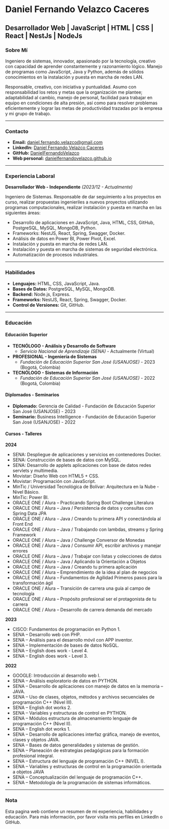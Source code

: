 # Daniel Fernando Velazco Caceres

## Desarrollador Web | JavaScript | HTML | CSS | React | NestJs | NodeJs

### Sobre Mí

Ingeniero de sistemas, innovador, apasionado por la tecnología, creativo con capacidad de aprender constantemente y razonamiento lógico. Manejo de programas como JavaScript, Java y Python, además de sólidos conocimientos en la instalación y puesta en marcha de redes LAN.

Responsable, creativo, con iniciativa y puntualidad. Asumo con responsabilidad los retos y metas que la organización me plantee; adaptabilidad al cambio, manejo de personal, facilidad para trabajar en equipo en condiciones de alta presión, así como para resolver problemas eficientemente y lograr las metas de productividad trazadas por la empresa y mi grupo de trabajo.

---

### Contacto
- **Email:** [daniel.fernando.velazco@gmail.com](mailto:daniel.fernando.velazco@gmail.com)
- **LinkedIn:** [Daniel Fernando Velazco Caceres](https://linkedin.com/in/daniel-fernando-velazco-caceres)
- **GitHub:** [DanielFernandoVelazco](https://github.com/DanielFernandoVelazco)
- **Web personal:** [danielfernandovelazco.github.io](https://danielfernandovelazco.github.io/)

---

### Experiencia Laboral

**Desarrollador Web - Independiente**
*(2023/12 - Actualmente)*

Ingeniero de Sistemas. Responsable de dar seguimiento a los proyectos en curso, realizar propuestas ingenieriles a nuevos proyectos utilizando programas computacionales, realizar instalación y puesta en marcha en las siguientes áreas:

- Desarrollo de aplicaciones en JavaScript, Java, HTML, CSS, GitHub, PostgreSQL, MySQL, MongoDB, Python.
- Frameworks: NestJS, React, Spring, Swagger, Docker.
- Análisis de datos en Power BI, Power Pivot, Excel.
- Instalación y puesta en marcha de redes LAN.
- Instalación y puesta en marcha de sistemas de seguridad electrónica.
- Automatización de procesos industriales.

---

### Habilidades

- **Lenguajes:** HTML, CSS, JavaScript, Java.
- **Bases de Datos:** PostgreSQL, MySQL, MongoDB.
- **Backend:** Node.js, Express.
- **Frameworks:** NestJS, React, Spring, Swagger, Docker.
- **Control de Versiones:** Git, GitHub.

---

### Educación

#### Educación Superior

- **TECNÓLOGO - Análisis y Desarrollo de Software**
  - *Servicio Nacional de Aprendizaje (SENA)* - Actualmente (Virtual)
- **PROFESIONAL - Ingeniería de Sistemas**
  - *Fundación de Educación Superior San José (USANJOSE)* - 2023 (Bogotá, Colombia)
- **TECNÓLOGO - Sistemas de Información**
  - *Fundación de Educación Superior San José (USANJOSE)* - 2022 (Bogotá, Colombia)

#### Diplomados - Seminarios

- **Diplomado:** Gerencia de Calidad - Fundación de Educación Superior San José (USANJOSE) - 2023
- **Seminario:** Business Intelligence - Fundación de Educación Superior San José (USANJOSE) - 2022

#### Cursos - Talleres

**2024**
- SENA: Despliegue de aplicaciones y servicios en contenedores Docker.
- SENA: Construcción de bases de datos con MySQL.
- SENA: Desarrollo de applets aplicaciones con base de datos redes servlets y multimedia.
- Movistar: Diseño Web con HTML5 + CSS.
- Movistar: Programación con JavaScript.
- MinTic / Universidad Tecnológica de Bolívar: Arquitectura en la Nube - Nivel Básico.
- MinTic: Power BI.
- ORACLE ONE / Alura – Practicando Spring Boot Challenge Literalura
- ORACLE ONE / Alura – Java / Persistencia de datos y consultas con Spring Data JPA
- ORACLE ONE / Alura – Java / Creando tu primera API y conectándola al Front End
- ORACLE ONE / Alura – Java / Trabajando con lambdas, streams y Spring Framework
- ORACLE ONE / Alura – Java / Challenge Conversor de Monedas
- ORACLE ONE / Alura – Java / Consumir API, escribir archivos y manejar errores
- ORACLE ONE / Alura – Java / Trabajar con listas y colecciones de datos
- ORACLE ONE / Alura – Java / Aplicando la Orientación a Objetos
- ORACLE ONE / Alura – Java / Creando tu primera aplicación
- ORACLE ONE / Alura – Emprendimiento de la idea al plan de negocios
- ORACLE ONE / Alura – Fundamentos de Agilidad Primeros pasos para la transformación ágil
- ORACLE ONE / Alura – Transición de carrera una guía al campo de tecnología
- ORACLE ONE / Alura – Propósito profesional ser el protagonista de tu carrera
- ORACLE ONE / Alura – Desarrollo de carrera demanda del mercado

**2023**
- CISCO: Fundamentos de programación en Python 1.
- SENA – Desarrollo web con PHP.
- SENA – Análisis para el desarrollo móvil con APP inventor.
- SENA – Implementación de bases de datos NoSQL.
- SENA – English does work - Level 4.
- SENA – English does work - Level 3.

**2022**
- GOOGLE: Introducción al desarrollo web I.
- SENA – Análisis exploratorio de datos en PYTHON.
- SENA – Desarrollo de aplicaciones con manejo de datos en la memoria – JAVA.
- SENA – Uso de clases, objetos, métodos y archivos secuenciales de programación C++ (Nivel III).
- SENA – English dot works 2.
- SENA – Variables y estructuras de control en PYTHON.
- SENA – Módulos estructura de almacenamiento lenguaje de programación C++ (Nivel II).
- SENA – English dot works 1.
- SENA – Desarrollo de aplicaciones interfaz gráfica, manejo de eventos, clases y objetos JAVA.
- SENA – Bases de datos generalidades y sistemas de gestión.
- SENA – Planeación de estrategias pedagógicas para la formación profesional integral.
- SENA – Estructura del lenguaje de programación C++ (NIVEL I).
- SENA – Variables y estructuras de control en la programación orientada a objetos JAVA
- SENA – Conceptualización del lenguaje de programación C++.
- SENA – Metodología de la programación de sistemas informáticos.

---

### Nota
Esta pagina web contiene un resumen de mi experiencia, habilidades y educación. Para más información, por favor visita mis perfiles en LinkedIn o GitHub.
